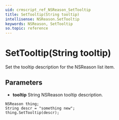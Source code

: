 ```yaml
---
uid: crmscript_ref_NSReason_SetTooltip
title: SetTooltip(String tooltip)
intellisense: NSReason.SetTooltip
keywords: NSReason, SetTooltip
so.topic: reference
---
```


# SetTooltip(String tooltip)

Set the tooltip description for the NSReason list item.

## Parameters

* **tooltip** String NSReason tooltip description.

```crmscript
NSReason thing;
String descr = "something new";
thing.SetTooltip(descr);
```

